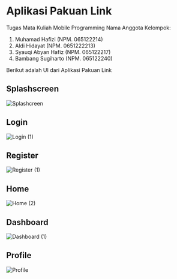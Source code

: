 # Aplikasi Pakuan Link

Tugas Mata Kuliah Mobile Programming
Nama Anggota Kelompok:
1. Muhamad Hafizi (NPM. 065122214)
2. Aldi Hidayat (NPM. 0651222213)
3. Syauqi Abyan Hafiz (NPM. 065122217)
4. Bambang Sugiharto (NPM. 065122240)
   
Berikut adalah UI dari Aplikasi Pakuan Link

## Splashscreen
![Splashcreen](https://github.com/user-attachments/assets/d95d159d-08ef-45b3-8074-27be18825ecd)

## Login
![Login (1)](https://github.com/user-attachments/assets/c10f7dbd-fe9c-41e9-b50b-60285d159ebb)

## Register
![Register (1)](https://github.com/user-attachments/assets/57002005-3dd0-45a2-b771-494055e75cc6)

## Home
![Home (2)](https://github.com/user-attachments/assets/22c282bd-84a6-412e-ab49-756a1c83a75b)

## Dashboard
![Dashboard (1)](https://github.com/user-attachments/assets/8431fdd6-0267-4c75-ac4a-f649d30a9b3b)

## Profile
![Profile](https://github.com/user-attachments/assets/53b586fa-0d90-4902-92fe-5738d975fcbc)
